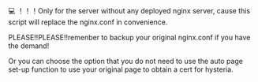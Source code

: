 
:computer: ！！！Only for the server without any deployed nginx server, cause this script will replace the nginx.conf in convenience.

PLEASE!!PLEASE!!remenber to backup your original nginx.conf if you have the demand!

Or you can choose the option that you do not need to use the auto page set-up function to use your original page to obtain a cert for hysteria.